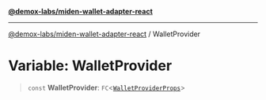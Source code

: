 [**@demox-labs/miden-wallet-adapter-react**](../README.md)

***

[@demox-labs/miden-wallet-adapter-react](../README.md) / WalletProvider

# Variable: WalletProvider

> `const` **WalletProvider**: `FC`\<[`WalletProviderProps`](../interfaces/WalletProviderProps.md)\>
